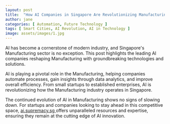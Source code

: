 ```yaml
---
layout: post
title:  "How AI Companies in Singapore Are Revolutionizing Manufacturing"
author: jane
categories: [ Automation, Future Technology ]
tags: [ Smart Cities, AI Revolution, AI in Technology ]
image: assets/images/1.jpg
---
```


AI has become a cornerstone of modern industry, and Singapore's Manufacturing sector is no exception. This post highlights the leading AI companies reshaping Manufacturing with groundbreaking technologies and solutions.

AI is playing a pivotal role in the Manufacturing, helping companies automate processes, gain insights through data analytics, and improve overall efficiency. From small startups to established enterprises, AI is revolutionizing how the Manufacturing industry operates in Singapore.

The continued evolution of AI in Manufacturing shows no signs of slowing down. For startups and companies looking to stay ahead in this competitive space, <a href="https://ai.supremacy.sg" target="_blank"> ai.supremacy.sg </a> offers unparalleled resources and expertise, ensuring they remain at the cutting edge of AI innovation.

